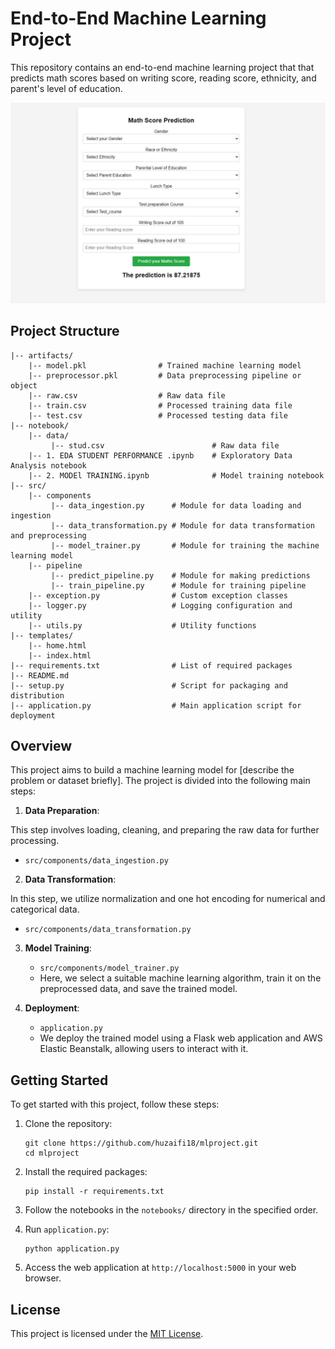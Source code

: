 
# End-to-End Machine Learning Project

This repository contains an end-to-end machine learning project that that predicts math scores based on writing score, reading score, ethnicity, and parent's level of education.

![preview](preview.jpg)

## Project Structure

```
|-- artifacts/
    |-- model.pkl                # Trained machine learning model
    |-- preprocessor.pkl         # Data preprocessing pipeline or object
    |-- raw.csv                  # Raw data file
    |-- train.csv                # Processed training data file
    |-- test.csv                 # Processed testing data file
|-- notebook/
    |-- data/
         |-- stud.csv                        # Raw data file
    |-- 1. EDA STUDENT PERFORMANCE .ipynb    # Exploratory Data Analysis notebook
    |-- 2. MODEl TRAINING.ipynb              # Model training notebook
|-- src/
    |-- components
         |-- data_ingestion.py      # Module for data loading and ingestion
         |-- data_transformation.py # Module for data transformation and preprocessing
         |-- model_trainer.py       # Module for training the machine learning model
    |-- pipeline
         |-- predict_pipeline.py    # Module for making predictions
         |-- train_pipeline.py      # Module for training pipeline
    |-- exception.py                # Custom exception classes
    |-- logger.py                   # Logging configuration and utility
    |-- utils.py                    # Utility functions
|-- templates/
    |-- home.html                   
    |-- index.html                  
|-- requirements.txt                # List of required packages
|-- README.md                       
|-- setup.py                        # Script for packaging and distribution
|-- application.py                  # Main application script for deployment
```

## Overview

This project aims to build a machine learning model for [describe the problem or dataset briefly]. The project is divided into the following main steps:

1. **Data Preparation**:
   
This step involves loading, cleaning, and preparing the raw data for further processing.
   - `src/components/data_ingestion.py`
   

2. **Data Transformation**:

In this step, we utilize normalization and one hot encoding for numerical and categorical data.
   - `src/components/data_transformation.py`
   

3. **Model Training**:
   - `src/components/model_trainer.py`
   - Here, we select a suitable machine learning algorithm, train it on the preprocessed data, and save the trained model.

4. **Deployment**:
   - `application.py`
   - We deploy the trained model using a Flask web application and AWS Elastic Beanstalk, allowing users to interact with it.

## Getting Started

To get started with this project, follow these steps:

1. Clone the repository:
   ```
   git clone https://github.com/huzaifi18/mlproject.git
   cd mlproject
   ```

2. Install the required packages:
   ```
   pip install -r requirements.txt
   ```

3. Follow the notebooks in the `notebooks/` directory in the specified order.

4. Run `application.py`:
   ```
   python application.py
   ```

5. Access the web application at `http://localhost:5000` in your web browser.

## License

This project is licensed under the [MIT License](LICENSE.txt).
